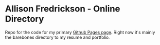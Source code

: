 # Allison Fredrickson - Online Directory #

Repo for the code for my primary [Github Pages page](https://gaballison.github.io). Right now it's mainly the barebones directory to my resume and portfolio.
